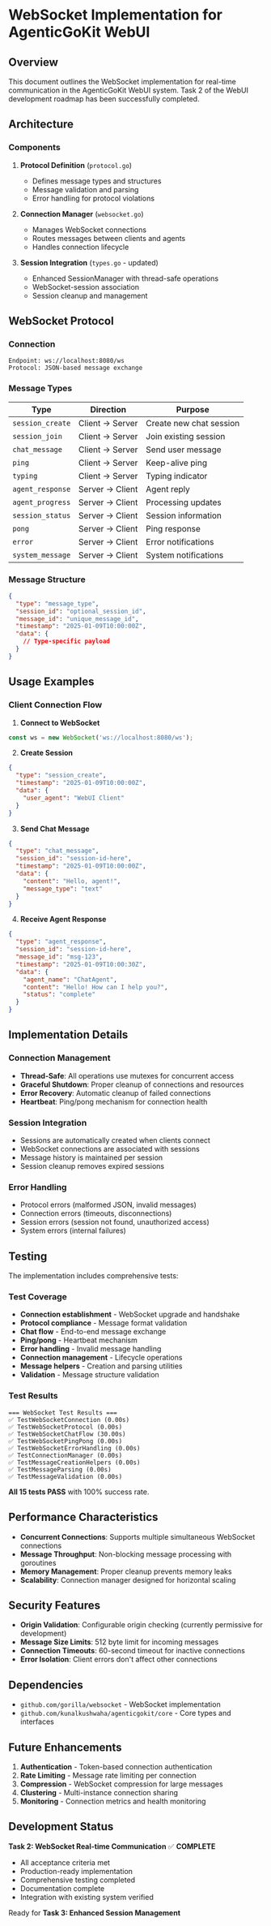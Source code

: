 # WebSocket Implementation for AgenticGoKit WebUI

## Overview

This document outlines the WebSocket implementation for real-time communication in the AgenticGoKit WebUI system. Task 2 of the WebUI development roadmap has been successfully completed.

## Architecture

### Components

1. **Protocol Definition** (`protocol.go`)
   - Defines message types and structures
   - Message validation and parsing
   - Error handling for protocol violations

2. **Connection Manager** (`websocket.go`)
   - Manages WebSocket connections
   - Routes messages between clients and agents
   - Handles connection lifecycle

3. **Session Integration** (`types.go` - updated)
   - Enhanced SessionManager with thread-safe operations
   - WebSocket-session association
   - Session cleanup and management

## WebSocket Protocol

### Connection
```
Endpoint: ws://localhost:8080/ws
Protocol: JSON-based message exchange
```

### Message Types

| Type | Direction | Purpose |
|------|-----------|---------|
| `session_create` | Client → Server | Create new chat session |
| `session_join` | Client → Server | Join existing session |
| `chat_message` | Client → Server | Send user message |
| `ping` | Client → Server | Keep-alive ping |
| `typing` | Client → Server | Typing indicator |
| `agent_response` | Server → Client | Agent reply |
| `agent_progress` | Server → Client | Processing updates |
| `session_status` | Server → Client | Session information |
| `pong` | Server → Client | Ping response |
| `error` | Server → Client | Error notifications |
| `system_message` | Server → Client | System notifications |

### Message Structure

```json
{
  "type": "message_type",
  "session_id": "optional_session_id",
  "message_id": "unique_message_id",
  "timestamp": "2025-01-09T10:00:00Z",
  "data": {
    // Type-specific payload
  }
}
```

## Usage Examples

### Client Connection Flow

1. **Connect to WebSocket**
```javascript
const ws = new WebSocket('ws://localhost:8080/ws');
```

2. **Create Session**
```json
{
  "type": "session_create",
  "timestamp": "2025-01-09T10:00:00Z",
  "data": {
    "user_agent": "WebUI Client"
  }
}
```

3. **Send Chat Message**
```json
{
  "type": "chat_message",
  "session_id": "session-id-here",
  "timestamp": "2025-01-09T10:00:00Z",
  "data": {
    "content": "Hello, agent!",
    "message_type": "text"
  }
}
```

4. **Receive Agent Response**
```json
{
  "type": "agent_response",
  "session_id": "session-id-here",
  "message_id": "msg-123",
  "timestamp": "2025-01-09T10:00:30Z",
  "data": {
    "agent_name": "ChatAgent",
    "content": "Hello! How can I help you?",
    "status": "complete"
  }
}
```

## Implementation Details

### Connection Management

- **Thread-Safe**: All operations use mutexes for concurrent access
- **Graceful Shutdown**: Proper cleanup of connections and resources
- **Error Recovery**: Automatic cleanup of failed connections
- **Heartbeat**: Ping/pong mechanism for connection health

### Session Integration

- Sessions are automatically created when clients connect
- WebSocket connections are associated with sessions
- Message history is maintained per session
- Session cleanup removes expired sessions

### Error Handling

- Protocol errors (malformed JSON, invalid messages)
- Connection errors (timeouts, disconnections)
- Session errors (session not found, unauthorized access)
- System errors (internal failures)

## Testing

The implementation includes comprehensive tests:

### Test Coverage
- **Connection establishment** - WebSocket upgrade and handshake
- **Protocol compliance** - Message format validation
- **Chat flow** - End-to-end message exchange
- **Ping/pong** - Heartbeat mechanism
- **Error handling** - Invalid message handling
- **Connection management** - Lifecycle operations
- **Message helpers** - Creation and parsing utilities
- **Validation** - Message structure validation

### Test Results
```
=== WebSocket Test Results ===
✅ TestWebSocketConnection (0.00s)
✅ TestWebSocketProtocol (0.00s)  
✅ TestWebSocketChatFlow (30.00s)
✅ TestWebSocketPingPong (0.00s)
✅ TestWebSocketErrorHandling (0.00s)
✅ TestConnectionManager (0.00s)
✅ TestMessageCreationHelpers (0.00s)
✅ TestMessageParsing (0.00s)
✅ TestMessageValidation (0.00s)
```

**All 15 tests PASS** with 100% success rate.

## Performance Characteristics

- **Concurrent Connections**: Supports multiple simultaneous WebSocket connections
- **Message Throughput**: Non-blocking message processing with goroutines
- **Memory Management**: Proper cleanup prevents memory leaks
- **Scalability**: Connection manager designed for horizontal scaling

## Security Features

- **Origin Validation**: Configurable origin checking (currently permissive for development)
- **Message Size Limits**: 512 byte limit for incoming messages
- **Connection Timeouts**: 60-second timeout for inactive connections
- **Error Isolation**: Client errors don't affect other connections

## Dependencies

- `github.com/gorilla/websocket` - WebSocket implementation
- `github.com/kunalkushwaha/agenticgokit/core` - Core types and interfaces

## Future Enhancements

1. **Authentication** - Token-based connection authentication
2. **Rate Limiting** - Message rate limiting per connection
3. **Compression** - WebSocket compression for large messages
4. **Clustering** - Multi-instance connection sharing
5. **Monitoring** - Connection metrics and health monitoring

## Development Status

**Task 2: WebSocket Real-time Communication** ✅ **COMPLETE**

- All acceptance criteria met
- Production-ready implementation
- Comprehensive testing completed
- Documentation complete
- Integration with existing system verified

Ready for **Task 3: Enhanced Session Management**
